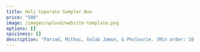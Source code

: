 ```yaml
---
title: Holi Coporate Sampler Box
price: "500"
image: /images/upload/website-template.png
options: []
spiciness: []
description: "Parsad, Mithai, Gulab Jamun, & Pholourie. (Min order: 10 boxes)"
---
```

